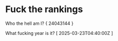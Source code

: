 # Fuck the rankings

Who the hell am I?
{ 24043144 }

What fucking year is it?
[ 2025-03-23T04:40:00Z ]
